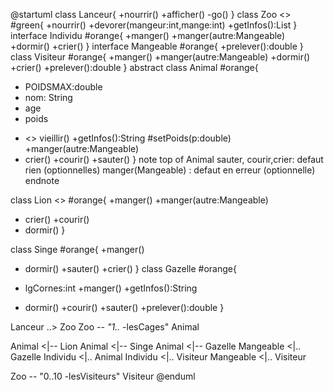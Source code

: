 @startuml
class Lanceur{
+nourrir()
+afficher()
-go()
}
class Zoo <<Singleton>> #green{
+nourrir()
+devorer(mangeur:int,mange:int)
+getInfos():List<String>
} 
interface Individu #orange{
+manger()
+manger(autre:Mangeable)
+dormir()
+crier()
}
interface Mangeable #orange{
+prelever():double
}
class Visiteur #orange{
+manger()
+manger(autre:Mangeable)
+dormir()
+crier()
+prelever():double
}
abstract class Animal #orange{
- POIDSMAX:double
- nom: String
- age
- poids
+ <<leaf>> vieillir()
+getInfos():String 
#setPoids(p:double)
+manger(autre:Mangeable)
+ crier()
+courir()
+sauter()
}
note top of Animal 
	sauter, courir,crier: defaut rien (optionnelles)
	manger(Mangeable) : defaut en erreur (optionnelle)
endnote

class Lion <<leaf>> #orange{
+manger()
+manger(autre:Mangeable)
+ crier()
+courir()
+ dormir()
}

class Singe #orange{
+manger()
+ dormir()
+sauter()
+crier()
}
class Gazelle #orange{
- lgCornes:int
+manger()
+getInfos():String
+ dormir()
+courir()
+sauter()
+prelever():double
}

Lanceur ..> Zoo
Zoo *-- "1..* -lesCages" Animal

Animal <|-- Lion
Animal <|-- Singe
Animal <|-- Gazelle
Mangeable <|.. Gazelle
Individu <|.. Animal
Individu <|.. Visiteur 
Mangeable <|.. Visiteur

Zoo -- "0..10 -lesVisiteurs" Visiteur
@enduml 